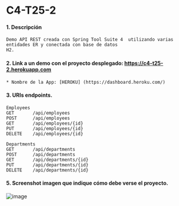 # C4-T25-2

#### 1. Descripción
```
Demo API REST creada con Spring Tool Suite 4  utilizando varias entidades ER y conectada con base de datos 
H2.
```

#### 2. Link a un demo con el proyecto desplegado: https://c4-t25-2.herokuapp.com

```
* Nombre de la App: [HEROKU] (https://dashboard.heroku.com/)
```
#### 3. URIs endpoints.
```
Employees
GET       /api/employees
POST      /api/employees
GET       /api/employees/{id}
PUT       /api/employees/{id}
DELETE    /api/employees/{id}

Departments
GET       /api/departments
POST      /api/departments
GET       /api/departments/{id}
PUT       /api/departments/{id}
DELETE    /api/departments/{id}
```

#### 5. Screenshot imagen que indique cómo debe verse el proyecto.
![image](https://user-images.githubusercontent.com/55554433/185193344-ff66680a-0c53-4a46-a94a-bd0c337c814a.png)
